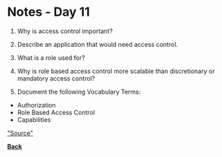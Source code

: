 # Notes - Day 11

1. Why is access control important?
2. Describe an application that would need access control.
3. What is a role used for?
4. Why is role based access control more scalable than discretionary or mandatory access control?

5. Document the following Vocabulary Terms:

- Authorization
- Role Based Access Control
- Capabilities


<a href = "">"Source"</a>

<a href = "https://github.com/scottie-l/reading-notes/tree/main/reading-notes-401">**Back**</a>